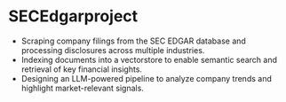 # SECEdgarproject
- Scraping company filings from the SEC EDGAR database and processing disclosures across multiple industries.
- Indexing documents into a vectorstore to enable semantic search and retrieval of key financial insights.
- Designing an LLM-powered pipeline to analyze company trends and highlight market-relevant signals.
